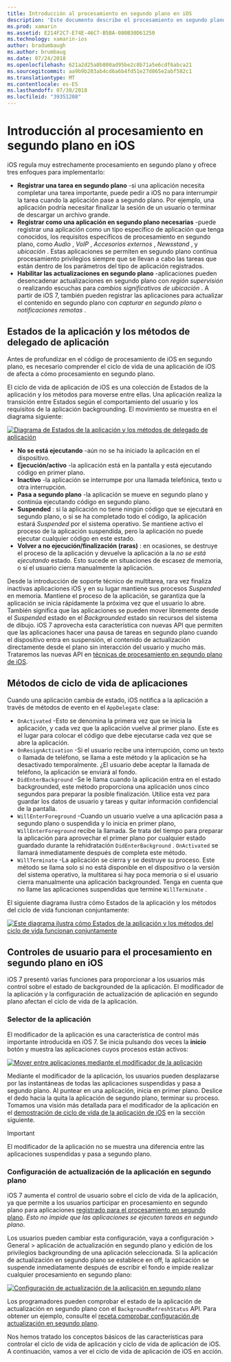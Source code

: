 ```yaml
---
title: Introducción al procesamiento en segundo plano en iOS
description: 'Este documento describe el procesamiento en segundo plano en iOS: estados de la aplicación, los métodos del ciclo de vida de aplicación y actualización de aplicación en segundo plano.'
ms.prod: xamarin
ms.assetid: E214F2C7-E74E-46C7-B5BA-080B30D61250
ms.technology: xamarin-ios
author: bradumbaugh
ms.author: brumbaug
ms.date: 07/24/2018
ms.openlocfilehash: 621a2d25a8b800ad95be2c8b71a5e6cdf6abca21
ms.sourcegitcommit: aa9b9b203ab4cd6a6b4fd51e27d865e2abf582c1
ms.translationtype: MT
ms.contentlocale: es-ES
ms.lasthandoff: 07/30/2018
ms.locfileid: "39351208"
---
```

# <a name="introduction-to-backgrounding-in-ios"></a>Introducción al procesamiento en segundo plano en iOS

iOS regula muy estrechamente procesamiento en segundo plano y ofrece tres enfoques para implementarlo:

-  **Registrar una tarea en segundo plano** -si una aplicación necesita completar una tarea importante, puede pedir a iOS no para interrumpir la tarea cuando la aplicación pase a segundo plano. Por ejemplo, una aplicación podría necesitar finalizar la sesión de un usuario o terminar de descargar un archivo grande.
-  **Registrar como una aplicación en segundo plano necesarias** -puede registrar una aplicación como un tipo específico de aplicación que tenga conocidos, los requisitos específicos de procesamiento en segundo plano, como *Audio* , *VoIP* ,  *Accesorios externos* , *Newsstand* , y *ubicación* . Estas aplicaciones se permiten en segundo plano continua procesamiento privilegios siempre que se llevan a cabo las tareas que están dentro de los parámetros del tipo de aplicación registrados.
-  **Habilitar las actualizaciones en segundo plano** -aplicaciones pueden desencadenar actualizaciones en segundo plano con *región supervisión* o realizando escuchas para *cambios significativos de ubicación* . A partir de iOS 7, también pueden registrar las aplicaciones para actualizar el contenido en segundo plano con *capturar en segundo plano* o *notificaciones remotas* .


## <a name="application-states-and-application-delegate-methods"></a>Estados de la aplicación y los métodos de delegado de aplicación

Antes de profundizar en el código de procesamiento de iOS en segundo plano, es necesario comprender el ciclo de vida de una aplicación de iOS de afecta a cómo procesamiento en segundo plano.

El ciclo de vida de aplicación de iOS es una colección de Estados de la aplicación y los métodos para moverse entre ellas. Una aplicación realiza la transición entre Estados según el comportamiento del usuario y los requisitos de la aplicación backgrounding. El movimiento se muestra en el diagrama siguiente:

 [![](introduction-to-backgrounding-in-ios-images/applicationlifecycle-.png "Diagrama de Estados de la aplicación y los métodos de delegado de aplicación")](introduction-to-backgrounding-in-ios-images/applicationlifecycle-.png#lightbox)

-  **No se está ejecutando** -aún no se ha iniciado la aplicación en el dispositivo.
-  **Ejecución/activo** -la aplicación está en la pantalla y está ejecutando código en primer plano.
-  **Inactivo** -la aplicación se interrumpe por una llamada telefónica, texto u otra interrupción.
-  **Pasa a segundo plano** -la aplicación se mueve en segundo plano y continúa ejecutando código en segundo plano.
-  **Suspended** : si la aplicación no tiene ningún código que se ejecutará en segundo plano, o si se ha completado todo el código, la aplicación estará *Suspended* por el sistema operativo. Se mantiene activo el proceso de la aplicación suspendida, pero la aplicación no puede ejecutar cualquier código en este estado.
-  **Volver a no ejecución/finalización (raras)** : en ocasiones, se destruye el proceso de la aplicación y devuelve la aplicación a la *no se está ejecutando* estado. Esto sucede en situaciones de escasez de memoria, o si el usuario cierra manualmente la aplicación.


Desde la introducción de soporte técnico de multitarea, rara vez finaliza inactivas aplicaciones iOS y en su lugar mantiene sus procesos *Suspended* en memoria. Mantiene el proceso de la aplicación, se garantiza que la aplicación se inicia rápidamente la próxima vez que el usuario lo abre. También significa que las aplicaciones se pueden mover libremente desde el *Suspended* estado en el *Backgrounded* estado sin recursos del sistema de dibujo. iOS 7 aprovecha esta característica con nuevas API que permiten que las aplicaciones hacer una pausa de tareas en segundo plano cuando el dispositivo entra en suspensión, el contenido de actualización directamente desde el plano sin interacción del usuario y mucho más. Trataremos las nuevas API en [técnicas de procesamiento en segundo plano de iOS](~/ios/app-fundamentals/backgrounding/ios-backgrounding-techniques/index.md).

## <a name="application-lifecycle-methods"></a>Métodos de ciclo de vida de aplicaciones

Cuando una aplicación cambia de estado, iOS notifica a la aplicación a través de métodos de evento en el `AppDelegate` clase:

-  `OnActivated` -Esto se denomina la primera vez que se inicia la aplicación, y cada vez que la aplicación vuelve al primer plano. Este es el lugar para colocar el código que debe ejecutarse cada vez que se abre la aplicación.
-  `OnResignActivation` -Si el usuario recibe una interrupción, como un texto o llamada de teléfono, se llama a este método y la aplicación se ha desactivado temporalmente. ¿El usuario debe aceptar la llamada de teléfono, la aplicación se enviará al fondo.
-  `DidEnterBackground` -Se le llama cuando la aplicación entra en el estado backgrounded, este método proporciona una aplicación unos cinco segundos para preparar la posible finalización. Utilice esta vez para guardar los datos de usuario y tareas y quitar información confidencial de la pantalla.
-  `WillEnterForeground` -Cuando un usuario vuelve a una aplicación pasa a segundo plano o suspendida y lo inicia en primer plano, `WillEnterForeground` recibe la llamada. Se trata del tiempo para preparar la aplicación para aprovechar el primer plano por cualquier estado guardado durante la rehidratación `DidEnterBackground` .  `OnActivated` se llamará inmediatamente después de completa este método.
-  `WillTerminate` -La aplicación se cierra y se destruye su proceso. Este método se llama solo si no está disponible en el dispositivo o la versión del sistema operativo, la multitarea si hay poca memoria o si el usuario cierra manualmente una aplicación backgrounded. Tenga en cuenta que no llame las aplicaciones suspendidas que termine `WillTerminate` .


El siguiente diagrama ilustra cómo Estados de la aplicación y los métodos del ciclo de vida funcionan conjuntamente:

 [![](introduction-to-backgrounding-in-ios-images/image2.png "Este diagrama ilustra cómo Estados de la aplicación y los métodos del ciclo de vida funcionan conjuntamente")](introduction-to-backgrounding-in-ios-images/image2.png#lightbox)

## <a name="user-controls-for-backgrounding-in-ios"></a>Controles de usuario para el procesamiento en segundo plano en iOS

iOS 7 presentó varias funciones para proporcionar a los usuarios más control sobre el estado de backgrounded de la aplicación. El modificador de la aplicación y la configuración de actualización de aplicación en segundo plano afectan el ciclo de vida de la aplicación.

### <a name="app-switcher"></a>Selector de la aplicación

El modificador de la aplicación es una característica de control más importante introducida en iOS 7. Se inicia pulsando dos veces la **inicio** botón y muestra las aplicaciones cuyos procesos están activos:

 [![](introduction-to-backgrounding-in-ios-images/app-switcher-.png "Mover entre aplicaciones mediante el modificador de la aplicación")](introduction-to-backgrounding-in-ios-images/app-switcher-.png#lightbox)

Mediante el modificador de la aplicación, los usuarios pueden desplazarse por las instantáneas de todas las aplicaciones suspendidas y pasa a segundo plano. Al puntear en una aplicación, inicia en primer plano. Deslice el dedo hacia la quita la aplicación de segundo plano, terminar su proceso. Tomamos una visión más detallada para el modificador de la aplicación en el [demostración de ciclo de vida de la aplicación de iOS](~/ios/app-fundamentals/backgrounding/application-lifecycle-demo.md) en la sección siguiente.

> [!IMPORTANT]
> El modificador de la aplicación no se muestra una diferencia entre las aplicaciones suspendidas y pasa a segundo plano.



### <a name="background-app-refresh-settings"></a>Configuración de actualización de la aplicación en segundo plano

iOS 7 aumenta el control de usuario sobre el ciclo de vida de la aplicación, ya que permite a los usuarios participar en procesamiento en segundo plano para aplicaciones [registrado para el procesamiento en segundo plano](~/ios/app-fundamentals/backgrounding/ios-backgrounding-techniques/registering-applications-to-run-in-background.md). *Esto no impide que las aplicaciones se ejecuten tareas en segundo plano*.

Los usuarios pueden cambiar esta configuración, vaya a <span class="uiitem">configuración > General > aplicación de actualización en segundo plano</span> y edición de los privilegios backgrounding de una aplicación seleccionada. Si la aplicación de actualización en segundo plano se establece en off, la aplicación se suspende inmediatamente después de escribir el fondo e impide realizar cualquier procesamiento en segundo plano:

 [![](introduction-to-backgrounding-in-ios-images/settings-.png "Configuración de actualización de la aplicación en segundo plano")](introduction-to-backgrounding-in-ios-images/settings-.png#lightbox)

Los programadores pueden comprobar el estado de la aplicación de actualización en segundo plano con el `BackgroundRefreshStatus` API. Para obtener un ejemplo, consulte el [receta comprobar configuración de actualización en segundo plano](https://github.com/xamarin/recipes/tree/master/Recipes/ios/multitasking/check_background_refresh_setting).

Nos hemos tratado los conceptos básicos de las características para controlar el ciclo de vida de aplicación y ciclo de vida de aplicación de iOS. A continuación, vamos a ver el ciclo de vida de aplicación de iOS en acción.

